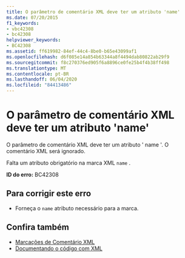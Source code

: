 ```yaml
---
title: O parâmetro de comentário XML deve ter um atributo 'name'
ms.date: 07/20/2015
f1_keywords:
- vbc42308
- bc42308
helpviewer_keywords:
- BC42308
ms.assetid: ff619982-84ef-44c4-8be0-b65e43099af1
ms.openlocfilehash: d6f085e14a854b63344a8f4494dab80822ab29f9
ms.sourcegitcommit: f8c270376ed905f6a8896ce0fe25b4f4b38ff498
ms.translationtype: MT
ms.contentlocale: pt-BR
ms.lasthandoff: 06/04/2020
ms.locfileid: "84413486"
---
```

# <a name="xml-comment-parameter-must-have-a-name-attribute"></a>O parâmetro de comentário XML deve ter um atributo 'name'
O parâmetro de comentário XML deve ter um atributo ' name '. O comentário XML será ignorado.  
  
 Falta um atributo obrigatório na marca XML `name` .  
  
 **ID do erro:** BC42308  
  
## <a name="to-correct-this-error"></a>Para corrigir este erro  
  
- Forneça o `name` atributo necessário para a marca.  
  
## <a name="see-also"></a>Confira também

- [Marcações de Comentário XML](../language-reference/xmldoc/index.md)
- [Documentando o código com XML](../programming-guide/program-structure/documenting-your-code-with-xml.md)
